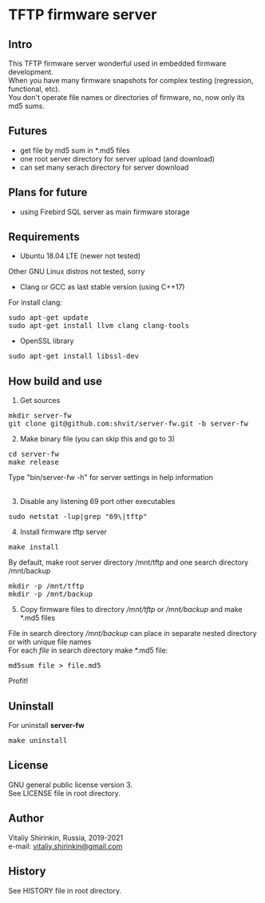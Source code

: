 # TFTP firmware server

## Intro

This TFTP firmware server wonderful used in embedded firmware development.<br>
When you have many firmware snapshots for complex testing (regression, functional, etc).<br>
You don't operate file names or directories of firmware, no, now only its md5 sums.

## Futures

* get file by md5 sum in *.md5 files
* one root server directory for server upload (and download)
* can set many serach directory for server download

## Plans for future

* using Firebird SQL server as main firmware storage

## Requirements

* Ubuntu 18.04 LTE (newer not tested)
<p>Other GNU Linux distros not tested, sorry</p>

* Clang or GCC as last stable version (using C++17)
<p>For install clang:</p>
<pre>
sudo apt-get update
sudo apt-get install llvm clang clang-tools
</pre>

* OpenSSL library
<pre>
sudo apt-get install libssl-dev
</pre>

## How build and use

1. Get sources 
<pre>
mkdir server-fw
git clone git@github.com:shvit/server-fw.git -b server-fw
</pre>

2. Make binary file (you can skip this and go to 3)
<pre>
cd server-fw
make release
</pre>
Type "bin/server-fw -h" for server settings in help information<br>
<br>

3. Disable any listening 69 port other executables
<pre>
sudo netstat -lup|grep "69\|tftp"
</pre>

4. Install firmware tftp server
<p>
<pre>
make install
</pre>
By default, make root server directory  /mnt/tftp  and one search directory /mnt/backup
<pre>
mkdir -p /mnt/tftp
mkdir -p /mnt/backup
</pre>
</p>

5. Copy firmware files to directory  <i>/mnt/tftp</i>  or  <i>/mnt/backup</i>  and make *.md5 files
<p>
File in search directory  <i>/mnt/backup</i>  can place in separate nested directory or with unique file names<br>
For each  <i>file</i>  in search directory make *.md5 file:
<pre>
md5sum file > file.md5
</pre>
</p>
<p>

Profit!

## Uninstall

For uninstall <b>server-fw</b>
<pre>
make uninstall
</pre>
</p>

## License

GNU general public license version 3.<br>
See LICENSE file in root directory.

## Author
Vitaliy Shirinkin, Russia, 2019-2021<br>
e-mail: vitaliy.shirinkin@gmail.com

## History

See HISTORY file in root directory.
